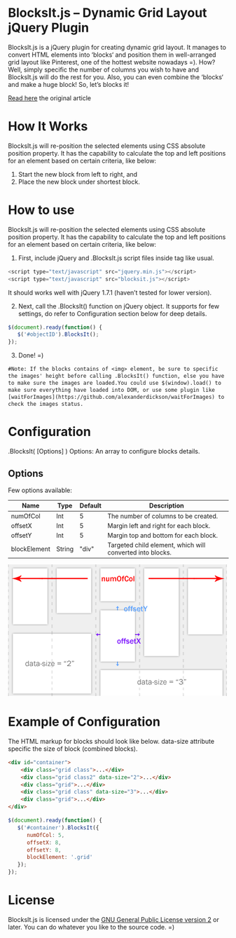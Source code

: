 BlocksIt.js – Dynamic Grid Layout jQuery Plugin
===============================================

BlocksIt.js is a jQuery plugin for creating dynamic grid layout. It manages to convert HTML elements into ‘blocks‘ and position them in well-arranged grid layout like Pinterest, one of the hottest website nowadays =). How? Well, simply specific the number of columns you wish to have and BlocksIt.js will do the rest for you. Also, you can even combine the ‘blocks‘ and make a huge block! So, let’s blocks it!

[Read here](http://www.inwebson.com/jquery/blocksit-js-dynamic-grid-layout-jquery-plugin/) the original article

How It Works
============

BlocksIt.js will re-position the selected elements using CSS absolute position property. It has the capability to calculate the top and left positions for an element based on certain criteria, like below:

1. Start the new block from left to right, and
2. Place the new block under shortest block.

How to use
==========
BlocksIt.js will re-position the selected elements using CSS absolute position property. It has the capability to calculate the top and left positions for an element based on certain criteria, like below:

1. First, include jQuery and .BlocksIt.js script files inside <head> tag like usual.

```javascript
<script type="text/javascript" src="jquery.min.js"></script>
<script type="text/javascript" src="blocksit.js"></script>
```

It should works well with jQuery 1.7.1 (haven’t tested for lower version).

2. Next, call the .BlocksIt() function on jQuery object. It supports for few settings, do refer to Configuration section below for deep details.
```javascript
$(document).ready(function() {
   $('#objectID').BlocksIt();
});
```

3. Done! =)

```
#Note: If the blocks contains of <img> element, be sure to specific the images' height before calling .BlocksIt() function, else you have to make sure the images are loaded.You could use $(window).load() to make sure everything have loaded into DOM, or use some plugin like [waitForImages](https://github.com/alexanderdickson/waitForImages) to check the images status.
```

Configuration
=============
.BlocksIt( [Options] )
Options: An array to configure blocks details.

Options
-------

Few options available:

| Name          | Type    | Default  | Description                                               |
| --------------|---------|----------|-----------------------------------------------------------|
| numOfCol      | Int     | 5        | The number of columns to be created.                      |
| offsetX       | Int     | 5        | Margin left and right for each block.                     |
| offsetY       | Int     | 5        | Margin top and bottom for each block.                     |
| blockElement  | String  | "div"    | Targeted child element, which will converted into blocks. |

![Grid Layout](https://raw.githubusercontent.com/humancopy/blocksit/master/src/grid-layout.png "Grid Layout")


Example of Configuration
========================

The HTML markup for blocks should look like below. data-size attribute specific the size of block (combined blocks).	

```html
<div id="container">
	<div class="grid class">...</div>
	<div class="grid class2" data-size="2">...</div>
	<div class="grid">...</div>
	<div class="grid class" data-size="3">...</div>
	<div class="grid">...</div>
</div>
```

```javascript
$(document).ready(function() {
   $('#container').BlocksIt({
      numOfCol: 5,
      offsetX: 8,
      offsetY: 8,
      blockElement: '.grid'
   });
});
```

License
=======
BlocksIt.js is licensed under the [GNU General Public License version 2](http://www.gnu.org/licenses/old-licenses/gpl-2.0.html) or later. You can do whatever you like to the source code. =)

